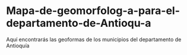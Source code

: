 # Mapa-de-geomorfolog-a-para-el-departamento-de-Antioqu-a
Aquí encontrarás las geoformas de los municipios del departamento de Antioquía
